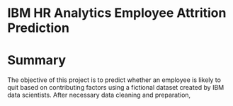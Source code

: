 # IBM HR Analytics Employee Attrition Prediction

# Summary 
The objective of this project is to predict whether an employee is likely to quit based on contributing factors using a fictional dataset created by IBM data scientists. After necessary data cleaning and preparation, 

